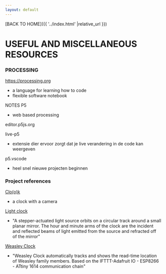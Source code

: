```yaml
---
layout: default
---
```


[BACK TO HOME]({{ '../index.html' |relative_url }})

# USEFUL AND MISCELLANEOUS RESOURCES

### PROCESSING
https://processing.org
- a language for learning how to code
- flexible software notebook

NOTES
P5
- web based processing

editor.p5js.org

live-p5
- extensie dier ervoor zorgt dat je live verandering in de code kan weergeven

p5.vscode
- heel snel nieuwe projecten beginnen




### Project references


<a href="https://fab.cba.mit.edu/classes/863.22/Harvard/people/Zhuoyue/pages/w1.html" target="blank" rel="noopener noreferrer" >Clo(o)k </a> 

- a clock with a camera


<a href="https://fab.cba.mit.edu/classes/863.22/CBA/people/Dexter/final.html" target="blank" rel="noopener noreferrer" >Light clock </a>

- "A stepper-actuated light source orbits on a circular track around a small planar mirror. The hour and minute arms of the clock are the incident and reflected beams of light emitted from the source and refracted off of the mirror"

<a href="http://fabacademy.org/2020/labs/oulu/students/xinhui-hu/finalprojectlog.html#outcome" target="blank" rel="noopener noreferrer" >Weasley Clock </a>

- "Weasley Clock automatically tracks and shows the read-time location of Weasley family members. Based on the IFTTT-Adafruit IO - ESP8266 - ATtiny 1614 communication chain"

